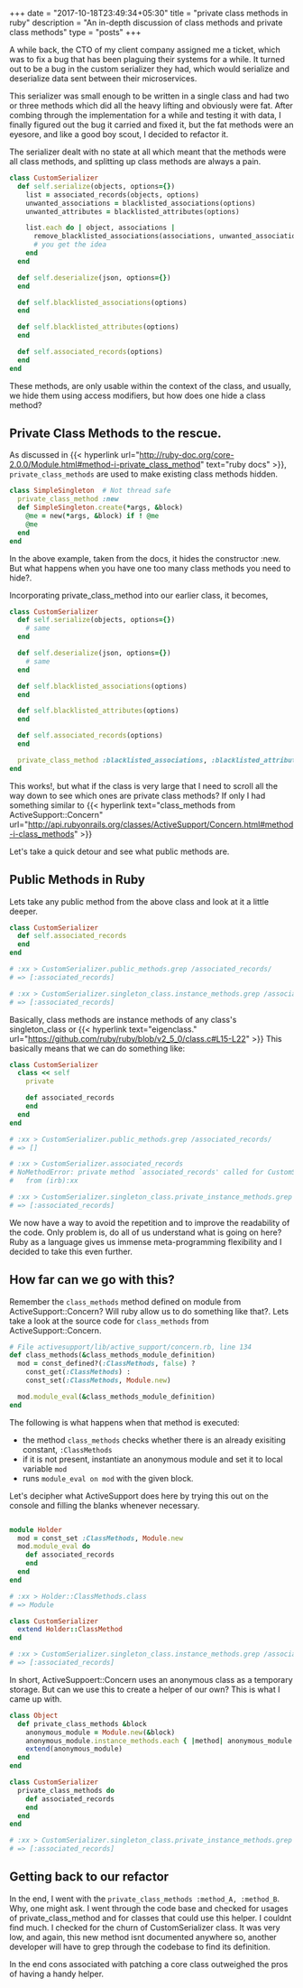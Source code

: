 +++
date = "2017-10-18T23:49:34+05:30"
title = "private class methods in ruby"
description = "An in-depth discussion of class methods and private class methods"
type = "posts"
+++


A while back, the CTO of my client company assigned me a ticket, which was to fix a bug that has been plaguing their systems for a while. It turned out to be a bug in the custom serializer they had, which would serialize and deserialize data sent between their microservices.

This serializer was small enough to be written in a single class and had two or three methods which did all the heavy lifting and obviously were fat. After combing through the implementation for a while and testing it with data, I finally figured out the bug it carried and fixed it, but the fat methods were an eyesore, and like a good boy scout, I decided to refactor it.

The serializer dealt with no state at all which meant that the methods were all class methods, and splitting up class methods are always a pain.

```ruby
class CustomSerializer
  def self.serialize(objects, options={})
    list = associated_records(objects, options)
    unwanted_associations = blacklisted_associations(options)
    unwanted_attributes = blacklisted_attributes(options)

    list.each do | object, associations |
      remove_blacklisted_associations(associations, unwanted_associations)
      # you get the idea
    end
  end

  def self.deserialize(json, options={})
  end

  def self.blacklisted_associations(options)
  end

  def self.blacklisted_attributes(options)
  end

  def self.associated_records(options)
  end
end
```

These methods, are only usable within the context of the class, and usually, we hide them using access modifiers, but how does one hide a class method?

## Private Class Methods to the rescue.

As discussed in {{< hyperlink url="http://ruby-doc.org/core-2.0.0/Module.html#method-i-private_class_method" text="ruby docs" >}}, `private_class_methods` are used to make existing class methods hidden.

```ruby
class SimpleSingleton  # Not thread safe
  private_class_method :new
  def SimpleSingleton.create(*args, &block)
    @me = new(*args, &block) if ! @me
    @me
  end
end
```

In the above example, taken from the docs, it hides the constructor :new. But what happens when you have one too many class methods you need to hide?.

Incorporating private_class_method into our earlier class, it becomes,

```ruby
class CustomSerializer
  def self.serialize(objects, options={})
    # same
  end

  def self.deserialize(json, options={})
    # same
  end

  def self.blacklisted_associations(options)
  end

  def self.blacklisted_attributes(options)
  end

  def self.associated_records(options)
  end

  private_class_method :blacklisted_associations, :blacklisted_attributes, :associated_records
end
```

This works!, but what if the class is very large that I need to scroll all the way down to see which ones are private class methods? If only I had something similar to {{< hyperlink text="class_methods  from ActiveSupport::Concern" url="http://api.rubyonrails.org/classes/ActiveSupport/Concern.html#method-i-class_methods" >}}

Let's take a quick detour and see what public methods are.

## Public Methods in Ruby

Lets take any public method from the above class and look at it a little deeper.

```ruby
class CustomSerializer
  def self.associated_records
  end
end

# :xx > CustomSerializer.public_methods.grep /associated_records/
# => [:associated_records]

# :xx > CustomSerializer.singleton_class.instance_methods.grep /associated_records/
# => [:associated_records]
```

Basically, class methods are instance methods of any class's singleton_class or {{< hyperlink text="eigenclass." url="https://github.com/ruby/ruby/blob/v2_5_0/class.c#L15-L22" >}} This basically means that we can do something like:

```ruby
class CustomSerializer
  class << self
    private

    def associated_records
    end
  end
end

# :xx > CustomSerializer.public_methods.grep /associated_records/
# => []

# :xx > CustomSerializer.associated_records
# NoMethodError: private method `associated_records' called for CustomSerializer:Class
#   from (irb):xx

# :xx > CustomSerializer.singleton_class.private_instance_methods.grep /associated_records/
# => [:associated_records]
```

We now have a way to avoid the repetition and to improve the readability of the code. Only problem is, do all of us understand what is going on here? Ruby as a language gives us immense meta-programming flexibility and I decided to take this even further.

## How far can we go with this?

Remember the `class_methods` method defined on module from ActiveSupport::Concern? Will ruby allow us to do something like that?. Lets take a look at the source code for `class_methods` from ActiveSupport::Concern.

```ruby
# File activesupport/lib/active_support/concern.rb, line 134
def class_methods(&class_methods_module_definition)
  mod = const_defined?(:ClassMethods, false) ?
    const_get(:ClassMethods) :
    const_set(:ClassMethods, Module.new)

  mod.module_eval(&class_methods_module_definition)
end
```

The following is what happens when that method is executed:

 * the method `class_methods` checks whether there is an already exisiting constant, `:ClassMethods`
 * if it is not present, instantiate an anonymous module and set it to local variable `mod`
 * runs `module_eval on mod` with the given block.

Let's decipher what ActiveSupport does here by trying this out on the console and filling the blanks whenever necessary.

```ruby

module Holder
  mod = const_set :ClassMethods, Module.new
  mod.module_eval do
    def associated_records
    end
  end
end

# :xx > Holder::ClassMethods.class
# => Module

class CustomSerializer
  extend Holder::ClassMethod
end

# :xx > CustomSerializer.singleton_class.instance_methods.grep /associated_records/
# => [:associated_records]
```

In short, ActiveSuppoert::Concern uses an anonymous class as a temporary storage. But can we use this to create a helper of our own? This is what I came up with.

```ruby
class Object
  def private_class_methods &block
    anonymous_module = Module.new(&block)
    anonymous_module.instance_methods.each { |method| anonymous_module.send(:private, method) }
    extend(anonymous_module)
  end
end

class CustomSerializer
  private_class_methods do
    def associated_records
    end
  end
end

# :xx > CustomSerializer.singleton_class.private_instance_methods.grep /associated_records/
# => [:associated_records]
```

## Getting back to our refactor

In the end, I went with the `private_class_methods :method_A, :method_B`. Why, one might ask. I went through the code base and checked for usages of private_class_method and for classes that could use this helper. I couldnt find much. I checked for the churn of CustomSerializer class. It was very low, and again, this new method isnt documented anywhere so, another developer will have to grep through the codebase to find its definition.

In the end cons associated with patching a core class outweighed the pros of having a handy helper.
